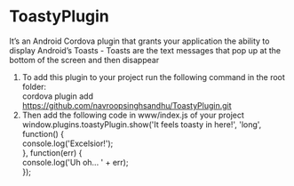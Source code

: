 # ToastyPlugin
It’s an Android Cordova plugin that grants your application the ability to display Android’s Toasts - Toasts are the text messages that pop up at the bottom of the screen and then disappear

1. To add this plugin to your project run the following command in the root folder:                                                           
    cordova plugin add https://github.com/navroopsinghsandhu/ToastyPlugin.git                                                                         
2. Then add the following code in www/index.js of your project                                                                                                    
    window.plugins.toastyPlugin.show('It feels toasty in here!', 'long', function() {                                                                               
          console.log('Excelsior!');                                                                                                            
        }, function(err) {                                                                                                                                      
          console.log('Uh oh... ' + err);                                                                                                                   
        }); 
